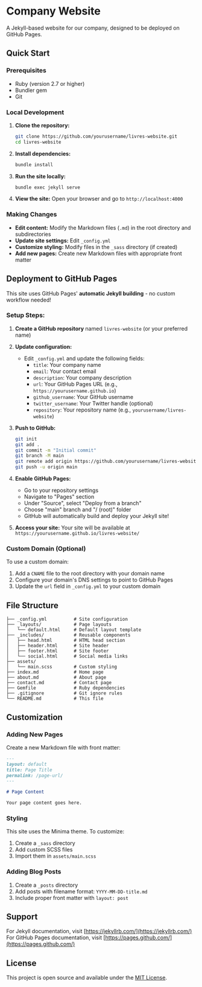 # Company Website

A Jekyll-based website for our company, designed to be deployed on GitHub Pages.

## Quick Start

### Prerequisites

- Ruby (version 2.7 or higher)
- Bundler gem
- Git

### Local Development

1. **Clone the repository:**
   ```bash
   git clone https://github.com/yourusername/livres-website.git
   cd livres-website
   ```

2. **Install dependencies:**
   ```bash
   bundle install
   ```

3. **Run the site locally:**
   ```bash
   bundle exec jekyll serve
   ```

4. **View the site:**
   Open your browser and go to `http://localhost:4000`

### Making Changes

- **Edit content:** Modify the Markdown files (`.md`) in the root directory and subdirectories
- **Update site settings:** Edit `_config.yml`
- **Customize styling:** Modify files in the `_sass` directory (if created)
- **Add new pages:** Create new Markdown files with appropriate front matter

## Deployment to GitHub Pages

This site uses GitHub Pages' **automatic Jekyll building** - no custom workflow needed!

### Setup Steps:

1. **Create a GitHub repository** named `livres-website` (or your preferred name)

2. **Update configuration:**
   - Edit `_config.yml` and update the following fields:
     - `title`: Your company name
     - `email`: Your contact email
     - `description`: Your company description
     - `url`: Your GitHub Pages URL (e.g., `https://yourusername.github.io`)
     - `github_username`: Your GitHub username
     - `twitter_username`: Your Twitter handle (optional)
     - `repository`: Your repository name (e.g., `yourusername/livres-website`)

3. **Push to GitHub:**
   ```bash
   git init
   git add .
   git commit -m "Initial commit"
   git branch -M main
   git remote add origin https://github.com/yourusername/livres-website.git
   git push -u origin main
   ```

4. **Enable GitHub Pages:**
   - Go to your repository settings
   - Navigate to "Pages" section
   - Under "Source", select "Deploy from a branch"
   - Choose "main" branch and "/ (root)" folder
   - GitHub will automatically build and deploy your Jekyll site!

5. **Access your site:**
   Your site will be available at `https://yourusername.github.io/livres-website/`

### Custom Domain (Optional)

To use a custom domain:

1. Add a `CNAME` file to the root directory with your domain name
2. Configure your domain's DNS settings to point to GitHub Pages
3. Update the `url` field in `_config.yml` to your custom domain

## File Structure

```
├── _config.yml          # Site configuration
├── _layouts/            # Page layouts
│   └── default.html     # Default layout template
├── _includes/           # Reusable components
│   ├── head.html        # HTML head section
│   ├── header.html      # Site header
│   ├── footer.html      # Site footer
│   └── social.html      # Social media links
├── assets/
│   └── main.scss        # Custom styling
├── index.md             # Home page
├── about.md             # About page
├── contact.md           # Contact page
├── Gemfile              # Ruby dependencies
├── .gitignore           # Git ignore rules
└── README.md            # This file
```

## Customization

### Adding New Pages

Create a new Markdown file with front matter:

```markdown
---
layout: default
title: Page Title
permalink: /page-url/
---

# Page Content

Your page content goes here.
```

### Styling

This site uses the Minima theme. To customize:

1. Create a `_sass` directory
2. Add custom SCSS files
3. Import them in `assets/main.scss`

### Adding Blog Posts

1. Create a `_posts` directory
2. Add posts with filename format: `YYYY-MM-DD-title.md`
3. Include proper front matter with `layout: post`

## Support

For Jekyll documentation, visit [https://jekyllrb.com/](https://jekyllrb.com/)
For GitHub Pages documentation, visit [https://pages.github.com/](https://pages.github.com/)

## License

This project is open source and available under the [MIT License](LICENSE).
